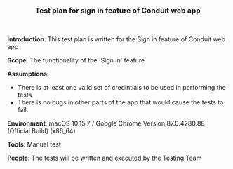 <h3 style='text-align: center'>Test plan for sign in feature of Conduit web app</h3><br>

**Introduction**: This test plan is written for the Sign in feature of Conduit web app<br>

**Scope**: The functionality of the 'Sign in' feature <br>

**Assumptions**:

- There is at least one valid set of credintials to be used in performing the tests<br>
- There is no bugs in other parts of the app that would cause the tests to fail.

**Environment**:
macOS 10.15.7 / Google Chrome Version 87.0.4280.88 (Official Build) (x86_64)

**Tools**: Manual test

**People**: The tests will be written and executed by the Testing Team
